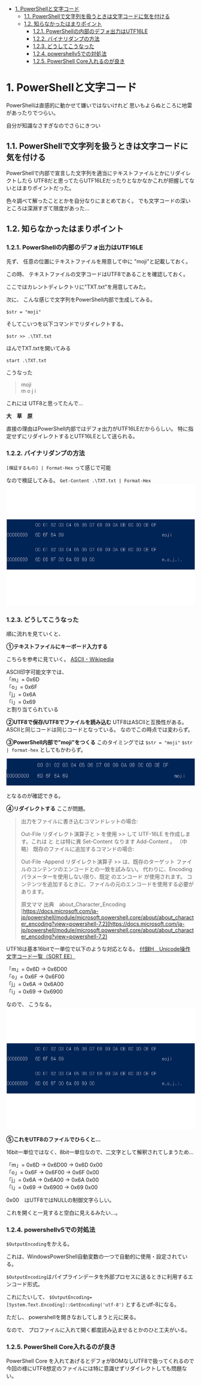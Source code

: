 - [1. PowerShellと文字コード](#1-powershellと文字コード)
  - [1.1. PowerShellで文字列を扱うときは文字コードに気を付ける](#11-powershellで文字列を扱うときは文字コードに気を付ける)
  - [1.2. 知らなかったはまりポイント](#12-知らなかったはまりポイント)
    - [1.2.1. PowerShellの内部のデフォ出力はUTF16LE](#121-powershellの内部のデフォ出力はutf16le)
    - [1.2.2. バイナリダンプの方法](#122-バイナリダンプの方法)
    - [1.2.3. どうしてこうなった](#123-どうしてこうなった)
    - [1.2.4. powershellv5での対処法](#124-powershellv5での対処法)
    - [1.2.5. PowerShell Core入れるのが良き](#125-powershell-core入れるのが良き)

# 1. PowerShellと文字コード

PowerShellは直感的に動かせて嫌いではないけれど
思いもよらぬところに地雷があったりでつらい。

自分が知識なさすぎなのでさらにきつい

## 1.1. PowerShellで文字列を扱うときは文字コードに気を付ける

PowerShellで内部で宣言した文字列を適当にテキストファイルとかにリダイレクトしたら
UTF8だと思ってたらUTF16LEだったりとなかなかこれが把握してないとはまりポイントだった。

色々調べて解ったこととかを自分なりにまとめておく。
でも文字コードの深いところは深淵すぎて限度があった…

## 1.2. 知らなかったはまりポイント
### 1.2.1. PowerShellの内部のデフォ出力はUTF16LE

先ず、
任意の位置にテキストファイルを用意して中に
"moji"と記載しておく。

この時、
テキストファイルの文字コードはUTF8であることを確認しておく。

ここではカレントディレクトリに"TXT.txt"を用意してみた。

次に、
こんな感じで文字列をPowerShell内部で生成してみる。

`$str = "moji"`

そしてこいつを以下コマンドでリダイレクトする。

`$str >> .\TXT.txt`

ほんでTXT.txtを開いてみる

`start .\TXT.txt`

こうなった

> moji  
> m o j i  
 
これには
UTF8と思ってたんで…

**大　草　原**

直接の理由はPowerShell内部ではデフォ出力がUTF16LEだかららしい。
特に指定せずにリダイレクトするとUTF16LEとして送られる。

### 1.2.2. バイナリダンプの方法
`[検証するもの] | Format-Hex`
って感じで可能

なので検証してみる。
`Get-Content .\TXT.txt | Format-Hex`
![実行結果](./img/Format-hex.png)

### 1.2.3. どうしてこうなった

順に流れを見ていくと、

**①テキストファイルにキーボード入力する**

こちらを参考に見ていく。
[ASCII - Wikipedia](https://ja.wikipedia.org/wiki/ASCII)

ASCII印字可能文字では、  
「m」= 0x6D  
「o」= 0x6F  
「j」= 0x6A  
「i」= 0x69  
と割り当てられている

**②UTF8で保存/UTF8でファイルを読み込む**
UTF8はASCIIと互換性がある。
ASCIIと同じコードは同じコードとなっている。
なのでこの時点では変わらず。

**③PowerShell内部で"moji"をつくる**
このタイミングでは
`$str = "moji"`
`$str | format-hex`
としてもかわらず。

![$str中身](./img/moji.png)

となるのが確認できる。

**④リダイレクトする**
ここが問題。

> 出力をファイルに書き込むコマンドレットの場合:
> 
> Out-File リダイレクト演算子と > を使用 >> して UTF-16LE を作成します。これは と とは特に異 Set-Content なります Add-Content 。
> （中略）
> 既存のファイルに追加するコマンドの場合:
> 
> Out-File -Append リダイレクト演算子 >> は、既存のターゲット ファイルのコンテンツのエンコードとの一致を試みない。 代わりに、Encoding パラメーターを使用しない限り、既定 のエンコード が使用されます。 コンテンツを追加するときに、ファイルの元のエンコードを使用する必要があります。
> 
> 原文ママ
> 出典　about_Character_Encoding  
> [https://docs.microsoft.com/ja-jp/powershell/module/microsoft.powershell.core/about/about_character_encoding?view=powershell-7.2](https://docs.microsoft.com/ja-jp/powershell/module/microsoft.powershell.core/about/about_character_encoding?view=powershell-7.2)

UTF16は基本16bitで一単位で以下のような対応となる。
[付録H　Unicode操作文字コード一覧（SORT EE）](http://itdoc.hitachi.co.jp/manuals/3020/30203N73A0/NTSO0551.HTM)
  
「m」= 0x6D -> 0x6D00  
「o」= 0x6F -> 0x6F00  
「j」= 0x6A -> 0x6A00  
「i」= 0x69 -> 0x6900  

なので、
こうなる。
![実行結果](./img/Format-hex.png)

**⑤これをUTF8のファイルでひらくと…**

16bit一単位ではなく、8bit一単位なので、二文字として解釈されてしまうため…
  
「m」= 0x6D -> 0x6D00 -> 0x6D 0x00  
「o」= 0x6F -> 0x6F00 -> 0x6F 0x00  
「j」= 0x6A -> 0x6A00 -> 0x6A 0x00  
「i」= 0x69 -> 0x6900 -> 0x69 0x00  

0x00　はUTF8ではNULLの制御文字らしい。

これを開くと一見すると空白に見えるみたい…。

### 1.2.4. powershellv5での対処法
`$OutputEncoding`をかえる。

これは、WindowsPowerShell自動変数の一つで自動的に使用・設定されている。

`$OutputEncoding`はパイプラインデータを外部プロセスに送るときに利用するエンコード形式。

これにたいして、
`$OutputEncoding=[System.Text.Encoding]::GetEncoding('utf-8')`
とするとutf-8になる。

ただし、
powershellを開きなおしてしまうと元に戻る。

なので、
プロファイルに入れて開く都度読み込ませるとかのひと工夫がいる。

### 1.2.5. PowerShell Core入れるのが良き
PowerShell Core を入れてあげるとデフォがBOMなしUTF8で扱ってくれるので今回の様にUTF8想定のファイルには特に意識せずリダイレクトしても問題ない。

